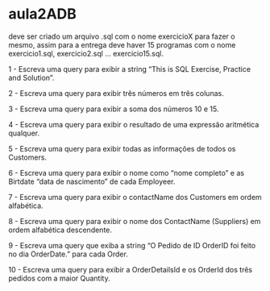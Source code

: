# aula2ADB

deve ser criado um arquivo .sql com o nome exercicioX para fazer o mesmo, assim para a entrega deve haver 15 programas com o nome exercicio1.sql, exercicio2.sql ... exercicio15.sql.

1 - Escreva uma query para exibir a string “This is SQL Exercise, Practice and Solution”.

2 - Escreva uma query para exibir três números em três colunas.

3 - Escreva uma query para exibir a soma dos números 10 e 15.

4 - Escreva uma query para exibir o resultado de uma expressão aritmética qualquer.

5 - Escreva uma query para exibir todas as informações de todos os Customers.

6 - Escreva uma query para exibir o nome como “nome completo” e as Birtdate “data de nascimento” de cada Employeer.

7 - Escreva uma query para exibir o contactName dos Customers em ordem alfabética.

8 - Escreva uma query para exibir o nome dos ContactName (Suppliers) em ordem alfabética descendente.

9 - Escreva uma query que exiba a string “O Pedido de ID OrderID foi feito no dia OrderDate.” para cada Order.

10 - Escreva uma query para exibir a OrderDetailsId e os OrderId dos três pedidos com a maior Quantity.
